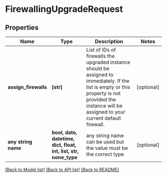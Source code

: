 # FirewallingUpgradeRequest


## Properties
Name | Type | Description | Notes
------------ | ------------- | ------------- | -------------
**assign_firewalls** | **[str]** | List of IDs of firewalls the upgraded instance should be assigned to immediately.   If the list is empty or this property is not provided the instance will be assigned to   your current default firewall. | [optional] 
**any string name** | **bool, date, datetime, dict, float, int, list, str, none_type** | any string name can be used but the value must be the correct type | [optional]

[[Back to Model list]](../README.md#documentation-for-models) [[Back to API list]](../README.md#documentation-for-api-endpoints) [[Back to README]](../README.md)


